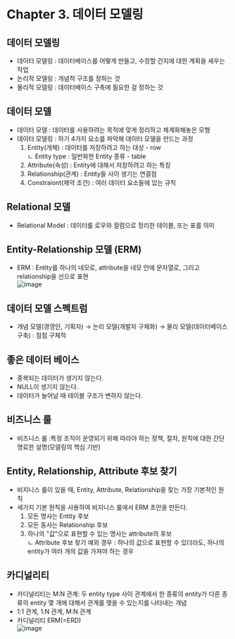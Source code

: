 # Chapter 3. 데이터 모델링

## 데이터 모델링 
- 데이터 모델링 : 데이터베이스를 어떻게 만들고, 수정할 건지에 대한 계획을 세우는 작업
- 논리적 모델링 : 개념적 구조를 정하는 것
- 물리적 모델링 : 데이터베이스 구축에 필요한 걸 정하는 것

## 데이터 모델 
- 데이터 모델 : 데이터를 사용하려는 목적에 맞게 정리하고 체계화해놓은 모형
- 데이터 모델링 : 하기 4가지 요소를 파악해 데이터 모델을 만드는 과정
  1. Entity(개체) : 데이터를 저장하려고 하는 대상 - row   
    ㄴ Entity type : 일반화한 Entity 종류 - table   
  2. Attribute(속성) : Entity에 대해서 저장하려고 하는 특징
  3. Relationship(관계) : Entity들 사이 생기는 연결점
  4. Constraiont(제약 조건) : 여러 데이터 요소들에 있는 규칙

## Relational 모델
- Relational Model : 데이터를 로우와 컬럼으로 정리한 테이블, 또는 표를 의미   

## Entity-Relationship 모델 (ERM)
-  ERM : Entity를 하나의 네모로, attribute을 네모 안에 문자열로, 그리고 relationship을 선으로 표현   
![image](https://user-images.githubusercontent.com/67107675/114646276-ef52ff00-9d15-11eb-9806-ceb67b87a04d.png)


## 데이터 모델 스펙트럼
- 개념 모델(경영인, 기획자) → 논리 모델(개발자 구체화) → 물리 모델(데이터베이스 구축) : 점점 구체적

## 좋은 데이터 베이스
- 중복되는 데이터가 생기지 않는다.
- NULL이 생기지 않는다.
- 데이터가 늘어날 때 테이블 구조가 변하지 않는다.

## 비즈니스 룰
- 비즈니스 룰 :특정 조직이 운영되기 위해 따라야 하는 정책, 절차, 원칙에 대한 간단 명료한 설명(모델링의 핵심 기반)

## Entity, Relationship, Attribute 후보 찾기
- 비지니스 룰이 있을 때, Entity, Attribute, Relationship을 찾는 가장 기본적인 원칙
- 세가지 기본 원칙을 사용하여 비지니스 룰에서 ERM 초안을 만든다.
  1. 모든 명사는 Entity 후보
  2. 모든 동사는 Relationship 후보
  3. 하나의 "값"으로 표현할 수 있는 명사는 attribute의 후보   
   ㄴ Attribute 후보 찾기 예외 경우 : 하나의 값으로 표현할 수 있더라도, 하나의 entity가 여러 개의 값을 가져야 하는 경우
   
## 카디널리티
 - 카디널리티는 M:N 관계: 두 entity type 사이 관계에서 한 종류의 entity가 다른 종류의 entity 몇 개에 대해서 관계를 맺을 수 있는지를 나타내는 개념
 - 1:1 관계, 1:N 관계, M:N 관계
 - 카디널리티 ERM(=ERD)     
 ![image](https://user-images.githubusercontent.com/67107675/114829953-a3cc4e00-9e06-11eb-8941-ad3d5453e4b4.png)
